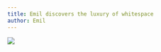 ```yaml
---
title: Emil discovers the luxury of whitespace
author: Emil
---
```

![](/img/emil-drawing/IMG_0771.jpg)